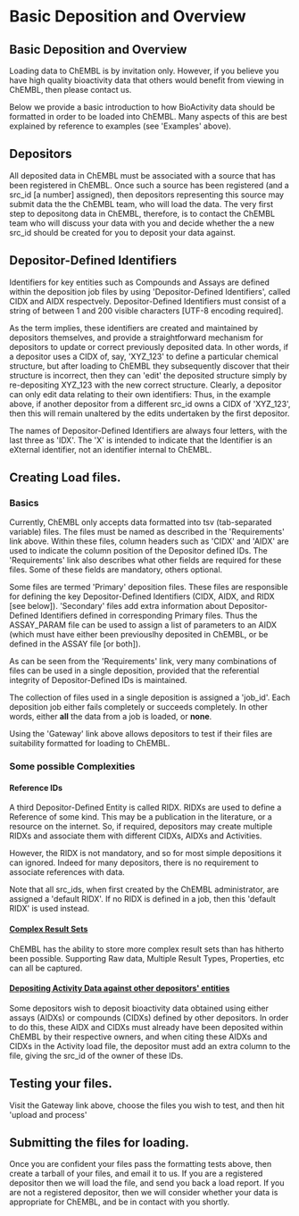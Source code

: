 # Basic Deposition and Overview

## Basic Deposition and Overview

Loading data to ChEMBL is by invitation only. However, if you believe you have high quality bioactivity data that others would benefit from viewing in ChEMBL, then please contact us.

Below we provide a basic introduction to how BioActivity data should be formatted in order to be loaded into ChEMBL. Many aspects of this are best explained by reference to examples \(see 'Examples' above\).

## Depositors

All deposited data in ChEMBL must be associated with a source that has been registered in ChEMBL. Once such a source has been registered \(and a src\_id \[a number\] assigned\), then depositors representing this source may submit data the the ChEMBL team, who will load the data. The very first step to depositong data in ChEMBL, therefore, is to contact the ChEMBL team who will discuss your data with you and decide whether the a new src\_id should be created for you to deposit your data against.

## Depositor-Defined Identifiers

Identifiers for key entities such as Compounds and Assays are defined within the deposition job files by using 'Depositor-Defined Identifiers', called CIDX and AIDX respectvely. Depositor-Defined Identifiers must consist of a string of between 1 and 200 visible characters \[UTF-8 encoding required\].

As the term implies, these identifiers are created and maintained by depositors themselves, and provide a straightforward mechanism for depositors to update or correct previously deposited data. In other words, if a depositor uses a CIDX of, say, 'XYZ\_123' to define a particular chemical structure, but after loading to ChEMBL they subsequently discover that their structure is incorrect, then they can 'edit' the deposited structure simply by re-depositing XYZ\_123 with the new correct structure. Clearly, a depositor can only edit data relating to their own identifiers: Thus, in the example above, if another depositor from a different src\_id owns a CIDX of 'XYZ\_123', then this will remain unaltered by the edits undertaken by the first depositor.

The names of Depositor-Defined Identifiers are always four letters, with the last three as 'IDX'. The 'X' is intended to indicate that the Identifier is an eXternal identifier, not an identifier internal to ChEMBL.

## Creating Load files.

### Basics

Currently, ChEMBL only accepts data formatted into tsv \(tab-separated variable\) files. The files must be named as described in the 'Requirements' link above. Within these files, column headers such as 'CIDX' and 'AIDX' are used to indicate the column position of the Depositor defined IDs. The 'Requirements' link also describes what other fields are required for these files. Some of these fields are mandatory, others optional.

Some files are termed 'Primary' deposition files. These files are responsible for defining the key Depositor-Defined Identifiers \(CIDX, AIDX, and RIDX \[see below\]\). 'Secondary' files add extra information about Depositor-Defined Identifiers defined in corresponding Primary files. Thus the ASSAY\_PARAM file can be used to assign a list of parameters to an AIDX \(which must have either been previouslhy deposited in ChEMBL, or be defined in the ASSAY file \[or both\]\).

As can be seen from the 'Requirements' link, very many combinations of files can be used in a single deposition, provided that the referential integrity of Depositor-Defined IDs is maintained.

The collection of files used in a single deposition is assigned a 'job\_id'. Each deposition job either fails completely or succeeds completely. In other words, either **all** the data from a job is loaded, or **none**.

Using the 'Gateway' link above allows depositors to test if their files are suitability formatted for loading to ChEMBL.

### Some possible Complexities

#### Reference IDs

A third Depositor-Defined Entity is called RIDX. RIDXs are used to define a Reference of some kind. This may be a publication in the literature, or a resource on the internet. So, if required, depositors may create multiple RIDXs and associate them with different CIDXs, AIDXs and Activities.

However, the RIDX is not mandatory, and so for most simple depositions it can ignored. Indeed for many depositors, there is no requirement to associate references with data.

Note that all src\_ids, when first created by the ChEMBL administrator, are assigned a 'default RIDX'. If no RIDX is defined in a job, then this 'default RIDX' is used instead.

#### [Complex Result Sets](complex-results.md)

ChEMBL has the ability to store more complex result sets than has hitherto been possible. Supporting Raw data, Multiple Result Types, Properties, etc can all be captured.

#### [Depositing Activity Data against other depositors' entities](untitled-1.md)

Some depositors wish to deposit bioactivity data obtained using either assays \(AIDXs\) or compounds \(CIDXs\) defined by other depositors. In order to do this, these AIDX and CIDXs must already have been deposited within ChEMBL by their respective owners, and when citing these AIDXs and CIDXs in the Activity load file, the depositor must add an extra column to the file, giving the src\_id of the owner of these IDs.

## Testing your files.

Visit the Gateway link above, choose the files you wish to test, and then hit 'upload and process'

## Submitting the files for loading.

Once you are confident your files pass the formatting tests above, then create a tarball of your files, and email it to us. If you are a registered depositor then we will load the file, and send you back a load report. If you are not a registered depositor, then we will consider whether your data is appropriate for ChEMBL, and be in contact with you shortly.

